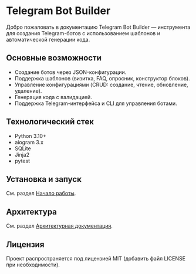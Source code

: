 # Telegram Bot Builder

Добро пожаловать в документацию Telegram Bot Builder — инструмента для создания Telegram-ботов с использованием шаблонов и автоматической генерации кода.

## Основные возможности

- Создание ботов через JSON-конфигурации.
- Поддержка шаблонов (визитка, FAQ, опросник, конструктор блоков).
- Управление конфигурациями (CRUD: создание, чтение, обновление, удаление).
- Генерация кода с валидацией.
- Поддержка Telegram-интерфейса и CLI для управления ботами.

## Технологический стек

- Python 3.10+
- aiogram 3.x
- SQLite
- Jinja2
- pytest

## Установка и запуск

См. раздел [Начало работы](#/docs_getting_started).

## Архитектура

См. раздел [Архитектурная документация](#/docs_architecture).

## Лицензия

Проект распространяется под лицензией MIT (добавить файл LICENSE при необходимости).